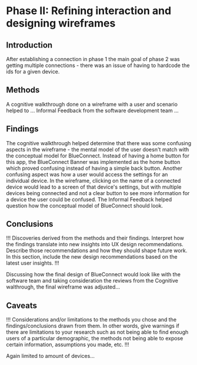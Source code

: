# Phase II: Refining interaction and designing wireframes

## Introduction

After establishing a connection in phase 1 the main goal of phase 2 was getting multiple connections - there was an issue of having to hardcode the ids for a given device.

## Methods

A cognitive walkthrough done on a wireframe with a user and scenario helped to ...
Informal Feedback from the software development team ...  


## Findings

The cognitive walkthrough helped determine that there was some confusing aspects in the wireframe - the mental model of the user doesn't match with the conceptual model for BlueConnect. Instead of having a home button for this app, the BlueConnect Banner was implemented as the home button which proved confusing instead of having a simple back button. Another confusing aspect was how a user would access the settings for an individual device. In the wireframe, clicking on the name of a connected device would lead to a screen of that device's settings, but with multiple devices being connected and not a clear button to see more information for a device the user could be confused. The Informal Feedback helped question how the conceptual model of BlueConnect should look.


## Conclusions

!!! Discoveries derived from the methods and their findings. Interpret how the findings translate into new insights into UX design recommendations. Describe those recommendations and how they should shape future work. In this section, include the new design recommendations based on the latest user insights. !!!

Discussing how the final design of BlueConnect would look like with the software team and taking consideration the reviews from the Cognitive walthrough, the final wireframe was adjusted...

## Caveats

!!! Considerations and/or limitations to the methods you chose and the findings/conclusions drawn from them. In other words, give warnings if there are limitations to your research such as not being able to find enough users of a particular demographic, the methods not being able to expose certain information, assumptions you made, etc. !!!

Again limited to amount of devices...
